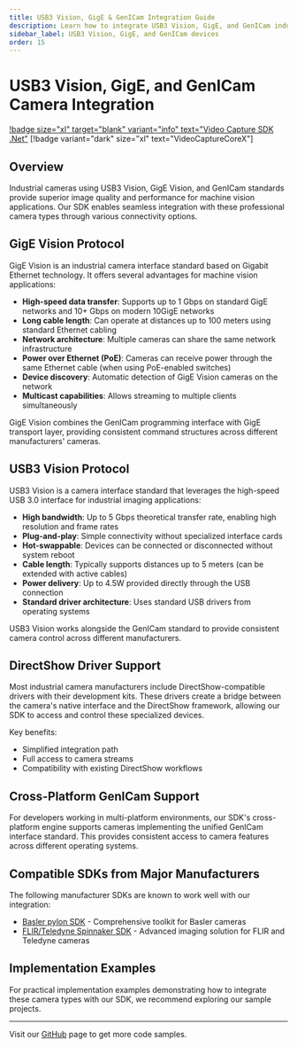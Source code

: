 ```yaml
---
title: USB3 Vision, GigE & GenICam Integration Guide
description: Learn how to integrate USB3 Vision, GigE, and GenICam industrial cameras into your applications with DirectShow drivers and cross-platform functionality for machine vision and industrial automation projects.
sidebar_label: USB3 Vision, GigE, and GenICam devices
order: 15
---
```


# USB3 Vision, GigE, and GenICam Camera Integration

[!badge size="xl" target="blank" variant="info" text="Video Capture SDK .Net"](https://www.visioforge.com/video-capture-sdk-net) [!badge variant="dark" size="xl" text="VideoCaptureCoreX"]

## Overview

Industrial cameras using USB3 Vision, GigE Vision, and GenICam standards provide superior image quality and performance for machine vision applications. Our SDK enables seamless integration with these professional camera types through various connectivity options.

## GigE Vision Protocol

GigE Vision is an industrial camera interface standard based on Gigabit Ethernet technology. It offers several advantages for machine vision applications:

- **High-speed data transfer**: Supports up to 1 Gbps on standard GigE networks and 10+ Gbps on modern 10GigE networks
- **Long cable length**: Can operate at distances up to 100 meters using standard Ethernet cabling
- **Network architecture**: Multiple cameras can share the same network infrastructure
- **Power over Ethernet (PoE)**: Cameras can receive power through the same Ethernet cable (when using PoE-enabled switches)
- **Device discovery**: Automatic detection of GigE Vision cameras on the network
- **Multicast capabilities**: Allows streaming to multiple clients simultaneously

GigE Vision combines the GenICam programming interface with GigE transport layer, providing consistent command structures across different manufacturers' cameras.

## USB3 Vision Protocol

USB3 Vision is a camera interface standard that leverages the high-speed USB 3.0 interface for industrial imaging applications:

- **High bandwidth**: Up to 5 Gbps theoretical transfer rate, enabling high resolution and frame rates
- **Plug-and-play**: Simple connectivity without specialized interface cards
- **Hot-swappable**: Devices can be connected or disconnected without system reboot
- **Cable length**: Typically supports distances up to 5 meters (can be extended with active cables)
- **Power delivery**: Up to 4.5W provided directly through the USB connection
- **Standard driver architecture**: Uses standard USB drivers from operating systems

USB3 Vision works alongside the GenICam standard to provide consistent camera control across different manufacturers.

## DirectShow Driver Support

Most industrial camera manufacturers include DirectShow-compatible drivers with their development kits. These drivers create a bridge between the camera's native interface and the DirectShow framework, allowing our SDK to access and control these specialized devices.

Key benefits:

- Simplified integration path
- Full access to camera streams
- Compatibility with existing DirectShow workflows

## Cross-Platform GenICam Support

For developers working in multi-platform environments, our SDK's cross-platform engine supports cameras implementing the unified GenICam interface standard. This provides consistent access to camera features across different operating systems.

## Compatible SDKs from Major Manufacturers

The following manufacturer SDKs are known to work well with our integration:

- [Basler pylon SDK](https://www.baslerweb.com/en/software/pylon/sdk/) - Comprehensive toolkit for Basler cameras
- [FLIR/Teledyne Spinnaker SDK](https://www.flir.eu/products/spinnaker-sdk/?vertical=machine+vision&segment=iis) - Advanced imaging solution for FLIR and Teledyne cameras

## Implementation Examples

For practical implementation examples demonstrating how to integrate these camera types with our SDK, we recommend exploring our sample projects.

---

Visit our [GitHub](https://github.com/visioforge/.Net-SDK-s-samples) page to get more code samples.
